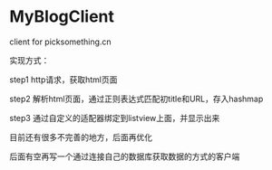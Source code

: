 MyBlogClient
============

client for picksomething.cn


实现方式：

step1 http请求，获取html页面

step2 解析html页面，通过正则表达式匹配初title和URL，存入hashmap

step3 通过自定义的适配器绑定到listview上面，并显示出来

目前还有很多不完善的地方，后面再优化

后面有空再写一个通过连接自己的数据库获取数据的方式的客户端
